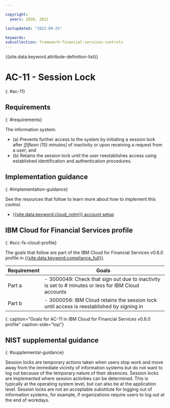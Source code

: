 ```yaml
---

copyright:
  years: 2020, 2022

lastupdated: "2022-09-25"

keywords: 
subcollection: framework-financial-services-controls
---
```


{{site.data.keyword.attribute-definition-list}}

         
# AC-11 - Session Lock
{: #ac-11}

## Requirements
{: #requirements}

The information system:

- (a) Prevents further access to the system by initiating a session lock after _[fifteen (15) minutes]_ of inactivity or upon receiving a request from a user; and
- (b) Retains the session lock until the user reestablishes access using established identification and authentication procedures.

## Implementation guidance
{: #implementation-guidance}

See the resources that follow to learn more about how to implement this control.

- [{{site.data.keyword.cloud_notm}} account setup](/docs/framework-financial-services?topic=framework-financial-services-shared-account-setup)

## IBM Cloud for Financial Services profile
{: #scc-fs-cloud-profile}

The goals that follow are part of the IBM Cloud for Financial Services v0.6.0 profile in [{{site.data.keyword.compliance_full}}](/docs/security-compliance?topic=security-compliance-getting-started).

| Requirement | Goals |
|-------------|-------|
| Part a | - 3000049: Check that sign out due to inactivity is set to # minutes or less for IBM Cloud accounts | 
| Part b | - 3000056: IBM Cloud retains the session lock until access is reestablished by signing in | 
{: caption="Goals for AC-11 in IBM Cloud for Financial Services v0.6.0 profile" caption-side="top"}

## NIST supplemental guidance
{: #supplemental-guidance}

Session locks are temporary actions taken when users stop work and move away from the immediate vicinity of information systems but do not want to log out because of the temporary nature of their absences. Session locks are implemented where session activities can be determined. This is typically at the operating system level, but can also be at the application level. Session locks are not an acceptable substitute for logging out of information systems, for example, if organizations require users to log out at the end of workdays.



